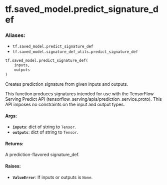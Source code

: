<div itemscope itemtype="http://developers.google.com/ReferenceObject">
<meta itemprop="name" content="tf.saved_model.predict_signature_def" />
<meta itemprop="path" content="Stable" />
</div>

# tf.saved_model.predict_signature_def

### Aliases:

* `tf.saved_model.predict_signature_def`
* `tf.saved_model.signature_def_utils.predict_signature_def`

``` python
tf.saved_model.predict_signature_def(
    inputs,
    outputs
)
```

Creates prediction signature from given inputs and outputs.

This function produces signatures intended for use with the TensorFlow Serving
Predict API (tensorflow_serving/apis/prediction_service.proto). This API
imposes no constraints on the input and output types.

#### Args:

* <b>`inputs`</b>: dict of string to `Tensor`.
* <b>`outputs`</b>: dict of string to `Tensor`.


#### Returns:

A prediction-flavored signature_def.


#### Raises:

* <b>`ValueError`</b>: If inputs or outputs is `None`.